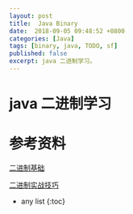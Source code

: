 ```yaml
---
layout: post
title:  Java Binary
date:  2018-09-05 09:48:52 +0800
categories: [Java]
tags: [binary, java, TODO, sf]
published: false
excerpt: java 二进制学习。
---
```


# java 二进制学习

# 参考资料

[二进制基础](https://mp.weixin.qq.com/s/AIvthkKEqacnfZBIZAxSKA)

[二进制实战技巧](https://mp.weixin.qq.com/s/-bcGP4kC1LWFBJydL6dBZA)

* any list
{:toc}